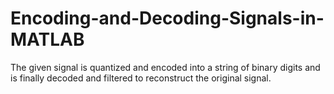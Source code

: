 # Encoding-and-Decoding-Signals-in-MATLAB
The given signal is quantized and encoded into a string of binary digits and is finally decoded and filtered to reconstruct the original signal. 
